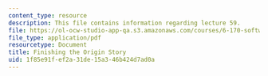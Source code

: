 ```yaml
---
content_type: resource
description: This file contains information regarding lecture 59.
file: https://ol-ocw-studio-app-qa.s3.amazonaws.com/courses/6-170-software-studio-spring-2013/1f85e91fef2a31de15a346b424d7ad0a_MIT6_170S13_59-fini-story.pdf
file_type: application/pdf
resourcetype: Document
title: Finishing the Origin Story
uid: 1f85e91f-ef2a-31de-15a3-46b424d7ad0a
---
```

